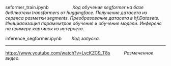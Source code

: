 seformer_train.ipynb     $~~~~~~~~~~~~~~~~~$             _Код обучения segformer на базе библиотеки transformers от huggingface. Получение датасета из сервиса разметки segments. Преобразование датасета в hf.Datasets. Инициализация парамемтров обучения и обучение модели. Инференс на примере картинок из интернета._

inference_segformer.ipynb  $~~~~~~$ _Код запуска._


***

https://www.youtube.com/watch?v=LycKZC9_T8s  $~~~~~~~~~$  _Размеченное видео._
